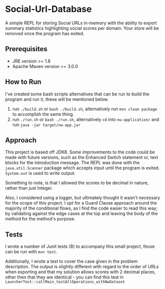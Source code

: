 # Social-Url-Database
A simple REPL for storing Social URLs in-memory with the ability to export summary 
statistics highlighting social scores per domain. Your store will be removed once the program has exited.

## Prerequisites
- JRE version >= 1.8
- Apache Maven version >= 3.0.0

## How to Run
I've created some bash scripts alternatives that can be run to build the program and run it, 
these will be mentioned below.
1. run `./build.sh` or `bash ./build.sh`, alternatively run `mvn clean package` 
to accomplish the same thing. 
2. run `./run.sh` or `bash ./run.sh`, alternatively `cd` into `nw-application/` and run `java -jar target/nw-app.jar`

## Approach
This project is based off JDK8. Some improvements to the code could be made with future versions,
such as the Enhanced Switch statement or, text blocks for the introduction message.
The REPL was done with the `java.util.Scanner` package which accepts input until the program is 
exited. `System.out` is used to write output. 

Something to note, is that I allowed the scores to be decimal in nature, rather than just Integer.

Also, I considered using a logger, but ultimately thought it wasn't necessary for the scope of this project.
I opt for a Guard Clause approach around the majority of the conditional flows, as I find the
code easier to read this way; by validating against the edge cases at the top and leaving the
body of the method for the method's purpose.

## Tests
I wrote a number of Junit tests (8) to accompany this small project, those can be run with
`mvn test`.

Additionally, I wrote a test to cover the case given in the 
problem description. The output is slightly different with regard to the order of URLs 
when exporting and that my solution allows scores with 2 decimal places, other then that
they are identical - you can find this test in `LauncherTest::callMain_testAllOperations_withNwDataset`
